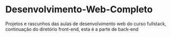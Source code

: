 # Desenvolvimento-Web-Completo
 Projetos e rascunhos das aulas de desenvolvimento web do curso fullstack, continuação do diretório front-end, esta é a parte de back-end
